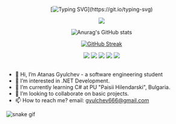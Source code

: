 <div align="center">
  
[![Typing SVG](https://readme-typing-svg.demolab.com?font=Sedan&size=26&pause=1000&color=F76273&center=true&vCenter=true&random=false&width=435&lines=Hi%2C+I%E2%80%99m+Atanas+Gyulchev!;I%E2%80%99m+a+software+engineering+student.)](https://git.io/typing-svg)


</div>

<p align="center">
  <a href="https://skillicons.dev">
    <img src="https://skillicons.dev/icons?i=dotnet,cs,html,css,git,github,mysql" />
  </a>
</p>


<div align="center">
  
![Anurag's GitHub stats](https://github-readme-stats.vercel.app/api?username=atanasg6&show_icons=true&theme=radical)

</div>

<div align="center">

[![GitHub Streak](https://streak-stats.demolab.com?user=atanasg6&theme=highcontrast&date_format=j%20M%5B%20Y%5D)](https://git.io/streak-stats)
  
</div>



<div align="center">
  
<img src="https://img.shields.io/badge/Gmail-D14836?style=for-the-badge&logo=gmail&logoColor=white" />
<img src="https://img.shields.io/badge/Visual_Studio-5C2D91?style=for-the-badge&logo=visual%20studio&logoColor=white" />
<img src="https://img.shields.io/badge/Visual_Studio_Code-0078D4?style=for-the-badge&logo=visual%20studio%20code&logoColor=white" />
<img src="https://img.shields.io/badge/C%23-239120?style=for-the-badge&logo=csharp&logoColor=white" />
<img src="https://img.shields.io/badge/json-5E5C5C?style=for-the-badge&logo=json&logoColor=white" />


</div>
<br/>

- 👋 Hi, I’m Atanas Gyulchev - a software engineering student
- 👀 I’m interested in .NET Development.
- 🌱 I’m currently learning C# at PU "Paisii Hilendarski", Bulgaria.
- 💞️ I’m looking to collaborate on basic projects.
- 📫 How to reach me?
      email: gyulchev666@gmail.com

![snake gif](https://github.com/AtanasG6/AtanasG6/blob/output/github-contribution-grid-snake.svg)

<!---
AtanasG6/AtanasG6 is a ✨ special ✨ repository because its `README.md` (this file) appears on your GitHub profile.
You can click the Preview link to take a look at your changes.
--->
